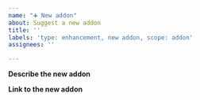 ```yaml
---
name: "➕ New addon"
about: Suggest a new addon
title: ''
labels: 'type: enhancement, new addon, scope: addon'
assignees: ''

---
```


**Describe the new addon**

<!-- A description of the new addon. -->

**Link to the new addon**

<!-- Add a link to the new addon here. If you can't, you can remove this. -->
